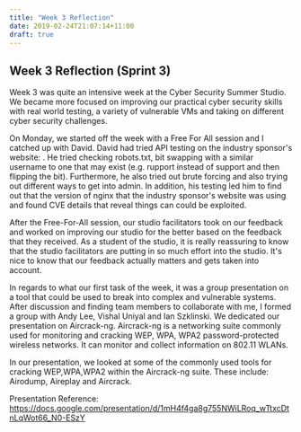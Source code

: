 ```yaml
---
title: "Week 3 Reflection"
date: 2019-02-24T21:07:14+11:00
draft: true
---
```


## Week 3 Reflection (Sprint 3)

Week 3 was quite an intensive week at the Cyber Security Summer Studio. We became more focused on improving our practical cyber security skills with real world testing, a variety of vulnerable VMs and taking on different cyber security challenges.

On Monday, we started off the week with a Free For All session and I catched up with David. David had tried API testing on the industry sponsor's website: <REDACTED>. He tried checking robots.txt, bit swapping with a similar username to one that may exist (e.g. rupport instead of support and then flipping the bit). Furthermore, he also tried out brute forcing and also trying out different ways to get into admin. In addition, his testing led him to find out that the version of nginx that the industry sponsor's website was using and found CVE details that reveal things can could be exploited.

After the Free-For-All session, our studio facilitators took on our feedback and worked on improving our studio for the better based on the feedback that they received. As a student of the studio, it is really reassuring to know that the studio facilitators are putting in so much effort into the studio. It's nice to know that our feedback actually matters and gets taken into account.

In regards to what our first task of the week, it was a group presentation on a tool that could be used to break into complex and vulnerable systems. After discussion and finding team members to collaborate with me, I formed a group with Andy Lee, Vishal Uniyal and Ian Szklinski. We dedicated our presentation on Aircrack-ng.  Aircrack-ng is a networking suite commonly used for monitoring and cracking WEP, WPA, WPA2 password-protected wireless networks. It can monitor and collect information on 802.11 WLANs.

In our presentation, we looked at some of the commonly used tools for cracking WEP,WPA,WPA2 within the Aircrack-ng suite. These include: Airodump, Aireplay and Aircrack.

Presentation Reference: https://docs.google.com/presentation/d/1mH4f4ga8g755NWiLRoq_wTtxcDtnLqWot66_N0-ESzY
